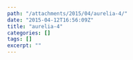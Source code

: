 ```yaml
---
path: "/attachments/2015/04/aurelia-4/"
date: "2015-04-12T16:56:09Z"
title: "aurelia-4"
categories: []
tags: []
excerpt: ""
---
```


